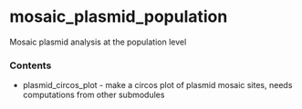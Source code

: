 # mosaic_plasmid_population
Mosaic plasmid analysis at the population level

### Contents
* plasmid_circos_plot - make a circos plot of plasmid mosaic sites, needs computations from other submodules

